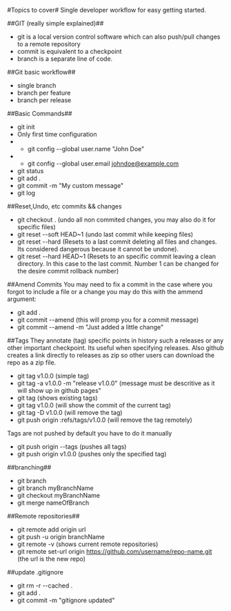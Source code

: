 #Topics to cover#
Single developer workflow for easy getting started.

##GIT (really simple explained)##
* git is a local version control software which can also push/pull changes to a remote repository
* commit is equivalent to a checkpoint 
* branch is a separate line of code.

##Git basic workflow##

* single branch
* branch per feature
* branch per release

##Basic Commands##

* git init
* Only first time configuration 
*  * git config --global user.name "John Doe"
*  * git config --global user.email johndoe@example.com
* git status
* git add .
* git commit -m "My custom message"
* git log

##Reset,Undo, etc commits && changes
* git checkout . (undo all non commited changes, you may also do it for specific files)
* git reset --soft HEAD~1 (undo last commit while keeping files)
* git reset --hard (Resets to a last commit deleting all files and changes. Its considered dangerous because it cannot be undone).
* git reset --hard HEAD~1 (Resets to an specific commit leaving a clean directory. In this case to the last commit. Number 1 can be changed for the desire commit rollback number)

##Amend Commits
You may need to fix a commit in the case where you forgot to include a file or a change you may do this with the ammend argument:

* git add .
* git commit --amend (this will promp you for a commit message)
* git commit --amend -m "Just added a little change"



##Tags
They annotate (tag) specific points in history such a releases or any other important checkpoint. Its useful when specifying releases. Also github creates a link directly to releases as zip so other users can download the repo as a zip file.

* git tag v1.0.0 (simple tag)
* git tag -a v1.0.0 -m "release v1.0.0" (message must be descritive as it will show up in github pages"
* git tag (shows existing tags)
* git tag v1.0.0 (will show the commit of the current tag)
* git tag -D v1.0.0 (will remove the tag)
* git push origin :refs/tags/v1.0.0 (will remove the tag remotely)

Tags are not pushed by default you have to do it manually

* git push origin --tags (pushes all tags)
* git push origin v1.0.0 (pushes only the specified tag)
 
##branching##
* git branch
* git branch myBranchName
* git checkout myBranchName
* git merge nameOfBranch

##Remote repositories##
* git remote add origin url
* git push -u origin branchName
* git remote -v (shows current remote repositories) 
* git remote set-url origin https://github.com/username/repo-name.git (the url is the new repo)

##update .gitignore
* git rm -r --cached .
* git add .
* git commit -m "gitignore updated"

